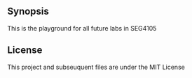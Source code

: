## Synopsis
This is the playground for all future labs in SEG4105

## License
This project and subseuquent files are under the MIT License